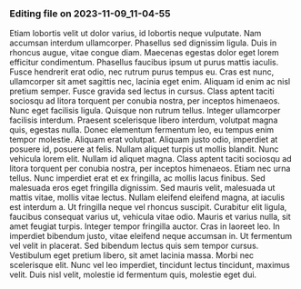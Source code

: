 

### Editing file on 2023-11-09_11-04-55

Etiam lobortis velit ut dolor varius, id lobortis neque vulputate. Nam accumsan interdum ullamcorper. Phasellus sed dignissim ligula. Duis in rhoncus augue, vitae congue diam. Maecenas egestas dolor eget lorem efficitur condimentum. Phasellus faucibus ipsum ut purus mattis iaculis. Fusce hendrerit erat odio, nec rutrum purus tempus eu. Cras est nunc, ullamcorper sit amet sagittis nec, lacinia eget enim. Aliquam id enim ac nisl pretium semper.
Fusce gravida sed lectus in cursus. Class aptent taciti sociosqu ad litora torquent per conubia nostra, per inceptos himenaeos. Nunc eget facilisis ligula. Quisque non rutrum tellus. Integer ullamcorper facilisis interdum. Praesent scelerisque libero interdum, volutpat magna quis, egestas nulla. Donec elementum fermentum leo, eu tempus enim tempor molestie. Aliquam erat volutpat. Aliquam justo odio, imperdiet at posuere id, posuere at felis. Nullam aliquet turpis ut mollis blandit. Nunc vehicula lorem elit. Nullam id aliquet magna. Class aptent taciti sociosqu ad litora torquent per conubia nostra, per inceptos himenaeos. Etiam nec urna tellus.
Nunc imperdiet erat et ex fringilla, ac mollis lacus finibus. Sed malesuada eros eget fringilla dignissim. Sed mauris velit, malesuada ut mattis vitae, mollis vitae lectus. Nullam eleifend eleifend magna, at iaculis est interdum a. Ut fringilla neque vel rhoncus suscipit. Curabitur elit ligula, faucibus consequat varius ut, vehicula vitae odio. Mauris et varius nulla, sit amet feugiat turpis. Integer tempor fringilla auctor. Cras in laoreet leo.
In imperdiet bibendum justo, vitae eleifend neque accumsan in. Ut fermentum vel velit in placerat. Sed bibendum lectus quis sem tempor cursus. Vestibulum eget pretium libero, sit amet lacinia massa. Morbi nec scelerisque elit. Nunc vel leo imperdiet, tincidunt lectus tincidunt, maximus velit. Duis nisl velit, molestie id fermentum quis, molestie eget dui.


